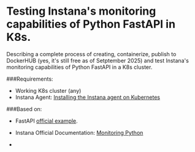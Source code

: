 # Testing Instana's monitoring capabilities of Python FastAPI in K8s.

Describing a complete process of creating, containerize, publish to DockerHUB (yes, it's still free as of Setptember 2025) and test Instana's monitoring capabilities of Python FastAPI in a K8s cluster.

###Requirements:
- Working K8s cluster (any)
- Instana Agent: [Installing the Instana agent on Kubernetes](https://www.ibm.com/docs/en/instana-observability/latest?topic=agents-installing-kubernetes)

###Based on: 
- FastAPI [official example](https://fastapi.tiangolo.com/#example).
- Instana Official Documentation: [Monitoring Python](https://www.ibm.com/docs/en/instana-observability/latest?topic=technologies-monitoring-python)

- 




